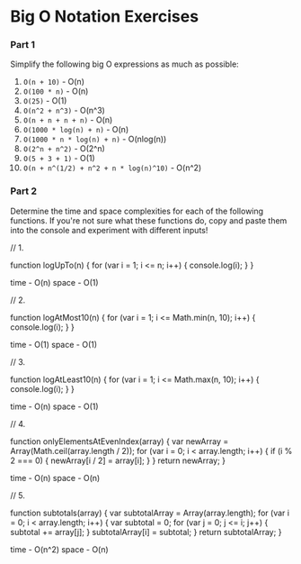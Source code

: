 # Big O Notation Exercises

### Part 1

Simplify the following big O expressions as much as possible:

1. `O(n + 10)` - O(n)
2. `O(100 * n)` - O(n)
3. `O(25)` - O(1)
4. `O(n^2 + n^3)` - O(n^3)
5. `O(n + n + n + n)` - O(n)
6. `O(1000 * log(n) + n)` - O(n)
7. `O(1000 * n * log(n) + n)` - O(nlog(n))
8. `O(2^n + n^2)` - O(2^n)
9. `O(5 + 3 + 1)` - O(1)
10. `O(n + n^(1/2) + n^2 + n * log(n)^10)` - O(n^2)

### Part 2

Determine the time and space complexities for each of the following functions. If you're not sure what these functions do, copy and paste them into the console and experiment with different inputs!


// 1.

function logUpTo(n) {
    for (var i = 1; i <= n; i++) {
        console.log(i);
    }
}

time - O(n)
space - O(1)

// 2. 

function logAtMost10(n) {
    for (var i = 1; i <= Math.min(n, 10); i++) {
        console.log(i);
    }
}

time - O(1)
space - O(1)

// 3. 

function logAtLeast10(n) {
    for (var i = 1; i <= Math.max(n, 10); i++) {
        console.log(i);
    }
}

time - O(n)
space - O(1)

// 4.

function onlyElementsAtEvenIndex(array) {
    var newArray = Array(Math.ceil(array.length / 2));
    for (var i = 0; i < array.length; i++) {
        if (i % 2 === 0) {
            newArray[i / 2] = array[i];
        }
    }
    return newArray;
}

time - O(n)
space - O(n)

// 5. 

function subtotals(array) {
    var subtotalArray = Array(array.length);
    for (var i = 0; i < array.length; i++) {
        var subtotal = 0;
        for (var j = 0; j <= i; j++) {
            subtotal += array[j];
        }
        subtotalArray[i] = subtotal;
    }
    return subtotalArray;
}

time - O(n^2)
space - O(n)
```
